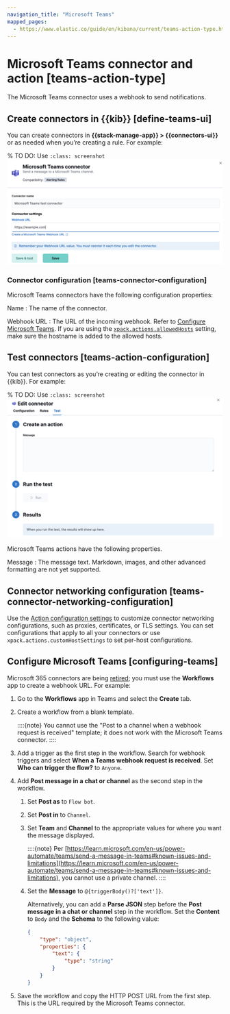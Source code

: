 ```yaml
---
navigation_title: "Microsoft Teams"
mapped_pages:
  - https://www.elastic.co/guide/en/kibana/current/teams-action-type.html
---
```


# Microsoft Teams connector and action [teams-action-type]


The Microsoft Teams connector uses a webhook to send notifications.


## Create connectors in {{kib}} [define-teams-ui]

You can create connectors in **{{stack-manage-app}} > {{connectors-ui}}** or as needed when you’re creating a rule. For example:

% TO DO: Use `:class: screenshot`
![Teams connector](../images/teams-connector.png)


### Connector configuration [teams-connector-configuration]

Microsoft Teams connectors have the following configuration properties:

Name
:   The name of the connector.

Webhook URL
:   The URL of the incoming webhook. Refer to [Configure Microsoft Teams](#configuring-teams). If you are using the [`xpack.actions.allowedHosts`](/reference/configuration-reference/alerting-settings.md#action-settings) setting, make sure the hostname is added to the allowed hosts.


## Test connectors [teams-action-configuration]

You can test connectors as you’re creating or editing the connector in {{kib}}. For example:

% TO DO: Use `:class: screenshot`
![Teams params test](../images/teams-params-test.png)

Microsoft Teams actions have the following properties.

Message
:   The message text. Markdown, images, and other advanced formatting are not yet supported.


## Connector networking configuration [teams-connector-networking-configuration]

Use the [Action configuration settings](/reference/configuration-reference/alerting-settings.md#action-settings) to customize connector networking configurations, such as proxies, certificates, or TLS settings. You can set configurations that apply to all your connectors or use `xpack.actions.customHostSettings` to set per-host configurations.


## Configure Microsoft Teams [configuring-teams]

Microsoft 365 connectors are being [retired](https://devblogs.microsoft.com/microsoft365dev/retirement-of-office-365-connectors-within-microsoft-teams/); you must use the **Workflows** app to create a webhook URL. For example:

1. Go to the **Workflows** app in Teams and select the **Create** tab.
2. Create a workflow from a blank template.

    ::::{note}
    You cannot use the "Post to a channel when a webhook request is received" template; it does not work with the Microsoft Teams connector.
    ::::

3. Add a trigger as the first step in the workflow. Search for webhook triggers and select **When a Teams webhook request is received**. Set **Who can trigger the flow?** to `Anyone`.
4. Add **Post message in a chat or channel** as the second step in the workflow.

    1. Set **Post as** to `Flow bot`.
    2. Set **Post in** to `Channel`.
    3. Set **Team** and **Channel** to the appropriate values for where you want the message displayed.

        ::::{note}
        Per [https://learn.microsoft.com/en-us/power-automate/teams/send-a-message-in-teams#known-issues-and-limitations](https://learn.microsoft.com/en-us/power-automate/teams/send-a-message-in-teams#known-issues-and-limitations), you cannot use a private channel.
        ::::

    4. Set the **Message** to `@{triggerBody()?['text']}`.

        Alternatively, you can add a **Parse JSON** step before the **Post message in a chat or channel** step in the workflow. Set the **Content** to `Body` and the **Schema** to the following value:

        ```json
        {
            "type": "object",
            "properties": {
                "text": {
                    "type": "string"
                }
            }
        }
        ```

5. Save the workflow and copy the HTTP POST URL from the first step. This is the URL required by the Microsoft Teams connector.

